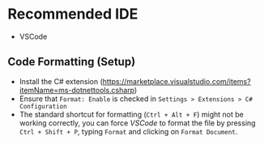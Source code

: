# Recommended IDE
- VSCode

## Code Formatting (Setup)
- Install the C# extension (https://marketplace.visualstudio.com/items?itemName=ms-dotnettools.csharp)
- Ensure that `Format: Enable` is checked in `Settings > Extensions > C# Configuration`
- The standard shortcut for formatting (`Ctrl + Alt + F`) might not be working correctly, you can force _VSCode_ to format the file by pressing `Ctrl + Shift + P`, typing `Format` and clicking on `Format Document`.
